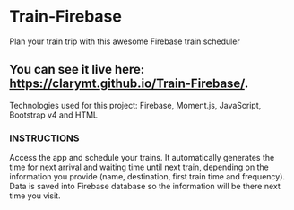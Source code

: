 # Train-Firebase 
Plan your train trip with this awesome Firebase train scheduler

## You can see it live here: https://clarymt.github.io/Train-Firebase/.

Technologies used for this project: Firebase, Moment.js, JavaScript, Bootstrap v4 and HTML

### INSTRUCTIONS
Access the app and schedule your trains. It automatically generates the time for next arrival and waiting time until next train, depending on the information you provide (name, destination, first train time and frequency). Data is saved into Firebase database so the information will be there next time you visit.
